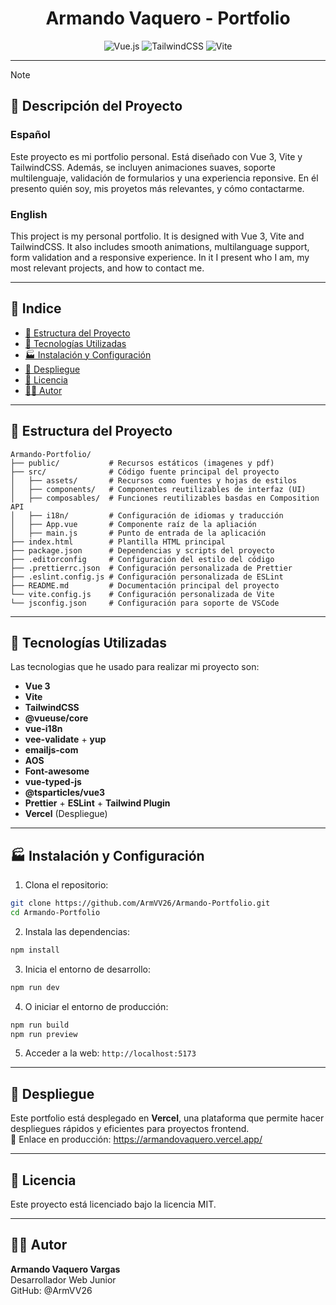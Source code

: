 <div align=center>
    <h1>Armando Vaquero - Portfolio</h1>

![Vue.js](https://img.shields.io/badge/Vue.js-35495E?style=for-the-badge&logo=vuedotjs&logoColor=4FC08D)
![TailwindCSS](https://img.shields.io/badge/TailwindCSS-06B6D4?style=for-the-badge&logo=tailwindcss&logoColor=white)
![Vite](https://img.shields.io/badge/Vite-646CFF?style=for-the-badge&logo=vite&logoColor=white)

</div>

---

> [!NOTE]
>
> <h2> 📄 Descripción del Proyecto</h2>
>
> ### Español
>
> Este proyecto es mi portfolio personal. Está diseñado con Vue 3, Vite y TailwindCSS. Además, se incluyen animaciones suaves, soporte multilenguaje, validación de formularios y una experiencia reponsive. En él presento quién soy, mis proyetos más relevantes, y cómo contactarme.
>
> ### English
>
> This project is my personal portfolio. It is designed with Vue 3, Vite and TailwindCSS. It also includes smooth animations, multilanguage support, form validation and a responsive experience. In it I present who I am, my most relevant projects, and how to contact me.

---

## 🧭 Indice

- [📁 Estructura del Proyecto](#-estructura-del-proyecto)
- [🔨 Tecnologías Utilizadas](#-tecnologías-utilizadas)
- [🏭 Instalación y Configuración](#-instalación-y-configuración)
- [🚀 Despliegue](#-despliegue)
- [📄 Licencia](#-licencia)
- [👨‍💻 Autor](#-autor)

---

## 📁 Estructura del Proyecto

```
Armando-Portfolio/
├── public/           # Recursos estáticos (imagenes y pdf)
├── src/              # Código fuente principal del proyecto
│   ├── assets/       # Recursos como fuentes y hojas de estilos
│   ├── components/   # Componentes reutilizables de interfaz (UI)
│   ├── composables/  # Funciones reutilizables basdas en Composition API
│   ├── i18n/         # Configuración de idiomas y traducción
│   ├── App.vue       # Componente raíz de la apliación
│   ├── main.js       # Punto de entrada de la aplicación
├── index.html        # Plantilla HTML principal
├── package.json      # Dependencias y scripts del proyecto
├── .editorconfig     # Configuración del estilo del código
├── .prettierrc.json  # Configuración personalizada de Prettier
├── .eslint.config.js # Configuración personalizada de ESLint
├── README.md         # Documentación principal del proyecto
└── vite.config.js    # Configuración personalizada de Vite
└── jsconfig.json     # Configuración para soporte de VSCode
```

---

## 🔨 Tecnologías Utilizadas

Las tecnologias que he usado para realizar mi proyecto son:

- **Vue 3**
- **Vite**
- **TailwindCSS**
- **@vueuse/core**
- **vue-i18n**
- **vee-validate** + **yup**
- **emailjs-com**
- **AOS**
- **Font-awesome**
- **vue-typed-js**
- **@tsparticles/vue3**
- **Prettier** + **ESLint** + **Tailwind Plugin**
- **Vercel** (Despliegue)

---

## 🏭 Instalación y Configuración

1. Clona el repositorio:

```bash
git clone https://github.com/ArmVV26/Armando-Portfolio.git
cd Armando-Portfolio
```

2. Instala las dependencias:

```bash
npm install
```

3. Inicia el entorno de desarrollo:

```bash
npm run dev
```

4. O iniciar el entorno de producción:

```bash
npm run build
npm run preview
```

5. Acceder a la web: `http://localhost:5173`

---

## 🚀 Despliegue

Este portfolio está desplegado en **Vercel**, una plataforma que permite hacer despliegues rápidos y eficientes para proyectos frontend. <br>
🔗 Enlace en producción: https://armandovaquero.vercel.app/

---

## 📄 Licencia

Este proyecto está licenciado bajo la licencia MIT.

---

## 👨‍💻 Autor

**Armando Vaquero Vargas** <br>
Desarrollador Web Junior <br>
GitHub: @ArmVV26
